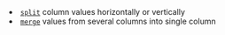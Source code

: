 <?xml version='1.0' encoding='UTF-8'?><topic xsi:noNamespaceSchemaLocation="https://resources.jetbrains.com/stardust/topic.v2.xsd" meta-keywords="" xmlns:xsi="http://www.w3.org/2001/XMLSchema-instance" id="splitMerge" title="Split/merge columns" _md-based="true"> <list _o="38" _o-sc="2,0" _o-l="2" _o-e="4,0" _o-tl="-1" _o-s="2,0" _o-cl="0" id="b9f0a3db">
<li _o="38" _o-sc="2,2" _o-l="2" _o-e="3,0" _o-tl="-1" _o-s="2,0" _o-cl="0" id="293d0a0"><a _o="40" _o-sc="2,3" LinkStatus="UNKNOWN" _o-l="2" _o-e="2,21" _o-tl="-1" _o-s="2,2" href="split.md" _o-cl="2" id="6350d37e"><code _o="41" _o-sc="2,4" _o-l="2" _o-e="2,10" _o-tl="-1" _o-s="2,3" _o-cl="3" id="efbb227a">split</code></a> column values horizontally or vertically</li>
<li _o="101" _o-sc="3,2" _o-l="3" _o-e="4,0" _o-tl="-1" _o-s="3,0" _o-cl="0" id="df2a8285"><a _o="103" _o-sc="3,3" LinkStatus="UNKNOWN" _o-l="3" _o-e="3,21" _o-tl="-1" _o-s="3,2" href="merge.md" _o-cl="2" id="24e3f8d8"><code _o="104" _o-sc="3,4" _o-l="3" _o-e="3,10" _o-tl="-1" _o-s="3,3" _o-cl="3" id="57ac5214">merge</code></a> values from several columns into single column</li>
</list>
</topic>